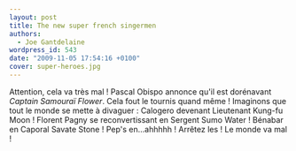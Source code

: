 ```yaml
---
layout: post
title: The new super french singermen
authors:
  - Joe Gantdelaine
wordpress_id: 543
date: "2009-11-05 17:54:16 +0100"
cover: super-heroes.jpg
---
```


Attention, cela va très mal ! Pascal Obispo annonce qu'il est dorénavant
_Captain Samouraï Flower_. Cela fout le tournis quand même ! Imaginons que tout
le monde se mette à divaguer : Calogero devenant Lieutenant Kung-fu Moon !
Florent Pagny se reconvertissant en Sergent Sumo Water ! Bénabar en Caporal
Savate Stone ! Pep's en…ahhhhh ! Arrêtez les ! Le monde va mal !
